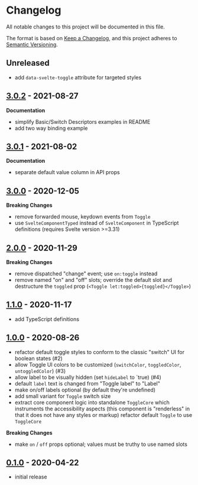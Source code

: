 # Changelog

All notable changes to this project will be documented in this file.

The format is based on [Keep a Changelog](https://keepachangelog.com/en/1.0.0/),
and this project adheres to [Semantic Versioning](https://semver.org/spec/v2.0.0.html).

## Unreleased

- add `data-svelte-toggle` attribute for targeted styles

## [3.0.2](https://github.com/metonym/svelte-toggle/releases/tag/v3.0.2) - 2021-08-27

**Documentation**

- simplify Basic/Switch Descriptors examples in README
- add two way binding example

## [3.0.1](https://github.com/metonym/svelte-toggle/releases/tag/v3.0.1) - 2021-08-02

**Documentation**

- separate default value column in API props

## [3.0.0](https://github.com/metonym/svelte-toggle/releases/tag/v3.0.0) - 2020-12-05

**Breaking Changes**

- remove forwarded mouse, keydown events from `Toggle`
- use `SvelteComponentTyped` instead of `SvelteComponent` in TypeScript definitions (requires Svelte version >=3.31)

## [2.0.0](https://github.com/metonym/svelte-toggle/releases/tag/v2.0.0) - 2020-11-29

**Breaking Changes**

- remove dispatched "change" event; use `on:toggle` instead
- remove named "on" and "off" slots; override the default slot and destructure the `toggled` prop (`<Toggle let:toggled>{toggled}</Toggle>`)

## [1.1.0](https://github.com/metonym/svelte-toggle/releases/tag/v1.1.0) - 2020-11-17

- add TypeScript definitions

## [1.0.0](https://github.com/metonym/svelte-toggle/releases/tag/v1.0.0) - 2020-08-26

- refactor default toggle styles to conform to the classic "switch" UI for boolean states (#2)
- allow Toggle UI colors to be customized (`switchColor`, `toggledColor`, `untoggledColor`) (#3)
- allow label to be visually hidden (set `hideLabel` to `true) (#4)
- default `label` text is changed from "Toggle label" to "Label"
- make on/off labels optional (by default they're undefined)
- add small variant for `Toggle` switch size
- extract core component logic into standalone `ToggleCore` which instruments the accessibility aspects (this component is "renderless" in that it does not have any styles or markup)
  refactor default `Toggle` to use `ToggleCore`

**Breaking Changes**

- make `on` / `off` props optional; values must be truthy to use named slots

## [0.1.0](https://github.com/metonym/svelte-toggle/releases/tag/v0.1.0) - 2020-04-22

- initial release

